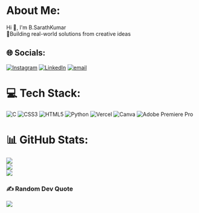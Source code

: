 #  About Me:
Hi 👋, I'm B.SarathKumar<br>🧠Building real-world solutions from creative ideas


## 🌐 Socials:
[![Instagram](https://img.shields.io/badge/Instagram-%23E4405F.svg?logo=Instagram&logoColor=white)](https://instagram.com/malpbt3012) [![LinkedIn](https://img.shields.io/badge/LinkedIn-%230077B5.svg?logo=linkedin&logoColor=white)](https://linkedin.com/in/sarathakumarbm5) [![email](https://img.shields.io/badge/Email-D14836?logo=gmail&logoColor=white)](mailto:sarathkumar011106@gmail.com) 

# 💻 Tech Stack:
![C](https://img.shields.io/badge/c-%2300599C.svg?style=for-the-badge&logo=c&logoColor=white) ![CSS3](https://img.shields.io/badge/css3-%231572B6.svg?style=for-the-badge&logo=css3&logoColor=white) ![HTML5](https://img.shields.io/badge/html5-%23E34F26.svg?style=for-the-badge&logo=html5&logoColor=white) ![Python](https://img.shields.io/badge/python-3670A0?style=for-the-badge&logo=python&logoColor=ffdd54) ![Vercel](https://img.shields.io/badge/vercel-%23000000.svg?style=for-the-badge&logo=vercel&logoColor=white) ![Canva](https://img.shields.io/badge/Canva-%2300C4CC.svg?style=for-the-badge&logo=Canva&logoColor=white) ![Adobe Premiere Pro](https://img.shields.io/badge/Adobe%20Premiere%20Pro-9999FF.svg?style=for-the-badge&logo=Adobe%20Premiere%20Pro&logoColor=white)
# 📊 GitHub Stats:
![](https://github-readme-stats.vercel.app/api?username=themantra3&theme=dark&hide_border=false&include_all_commits=false&count_private=false)<br/>
![](https://nirzak-streak-stats.vercel.app/?user=themantra3&theme=dark&hide_border=false)<br/>
![](https://github-readme-stats.vercel.app/api/top-langs/?username=themantra3&theme=dark&hide_border=false&include_all_commits=false&count_private=false&layout=compact)

### ✍️ Random Dev Quote
![](https://quotes-github-readme.vercel.app/api?type=horizontal&theme=radical)

<!-- Proudly created with GPRM ( https://gprm.itsvg.in ) -->
